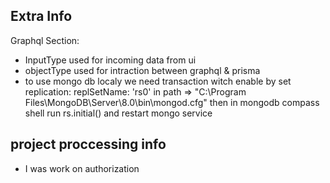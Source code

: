 ## Extra Info

Graphql Section:

- InputType used for incoming data from ui
- objectType used for intraction between graphql & prisma
- to use mongo db localy we need transaction witch enable by set replication: replSetName: 'rs0' in path => "C:\Program Files\MongoDB\Server\8.0\bin\mongod.cfg" then in mongodb compass shell run rs.initial() and restart mongo service

## project proccessing info

- I was work on authorization
